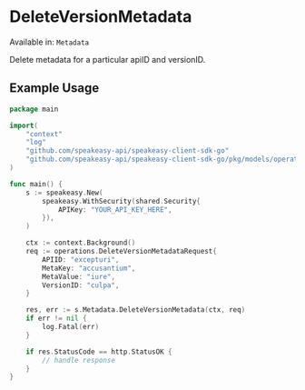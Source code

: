 # DeleteVersionMetadata
Available in: `Metadata`

Delete metadata for a particular apiID and versionID.

## Example Usage
```go
package main

import(
	"context"
	"log"
	"github.com/speakeasy-api/speakeasy-client-sdk-go"
	"github.com/speakeasy-api/speakeasy-client-sdk-go/pkg/models/operations"
)

func main() {
    s := speakeasy.New(
        speakeasy.WithSecurity(shared.Security{
            APIKey: "YOUR_API_KEY_HERE",
        }),
    )

    ctx := context.Background()    
    req := operations.DeleteVersionMetadataRequest{
        APIID: "excepturi",
        MetaKey: "accusantium",
        MetaValue: "iure",
        VersionID: "culpa",
    }

    res, err := s.Metadata.DeleteVersionMetadata(ctx, req)
    if err != nil {
        log.Fatal(err)
    }

    if res.StatusCode == http.StatusOK {
        // handle response
    }
}
```